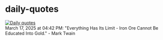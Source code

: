 # daily-quotes
[![Daily quotes](https://github.com/ceepu8/daily-quotes/actions/workflows/daily-quote.yml/badge.svg)](https://github.com/ceepu8/daily-quotes/actions/workflows/daily-quote.yml)<br/>
March 17, 2025 at 04:42 PM: "Everything Has Its Limit - Iron Ore Cannot Be Educated Into Gold." - Mark Twain
